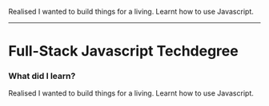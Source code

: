 Realised I wanted to build things for a living. Learnt how to use Javascript.

---

# Full-Stack Javascript Techdegree

### What did I learn?

Realised I wanted to build things for a living. Learnt how to use Javascript.

<!-- https://teamtreehouse.com/plans -->
